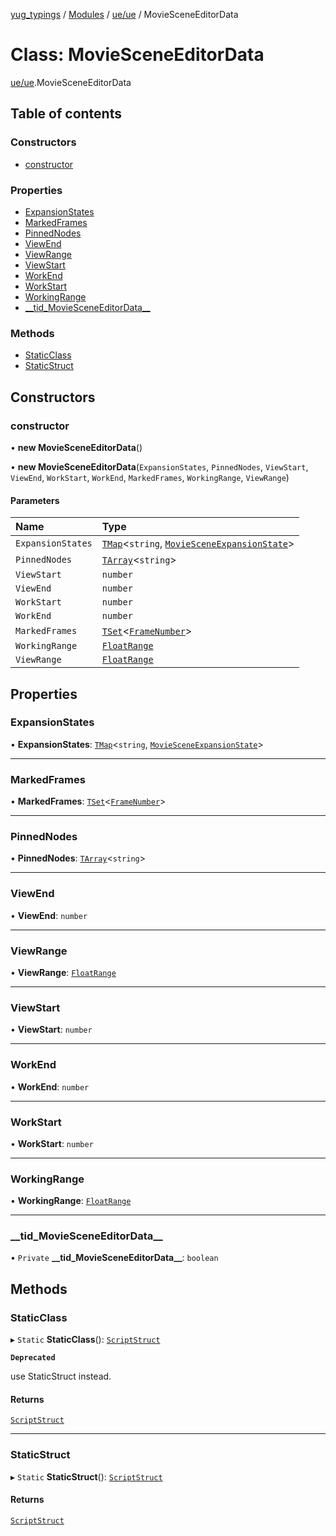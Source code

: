 [yug_typings](../README.md) / [Modules](../modules.md) / [ue/ue](../modules/ue_ue.md) / MovieSceneEditorData

# Class: MovieSceneEditorData

[ue/ue](../modules/ue_ue.md).MovieSceneEditorData

## Table of contents

### Constructors

- [constructor](ue_ue.MovieSceneEditorData.md#constructor)

### Properties

- [ExpansionStates](ue_ue.MovieSceneEditorData.md#expansionstates)
- [MarkedFrames](ue_ue.MovieSceneEditorData.md#markedframes)
- [PinnedNodes](ue_ue.MovieSceneEditorData.md#pinnednodes)
- [ViewEnd](ue_ue.MovieSceneEditorData.md#viewend)
- [ViewRange](ue_ue.MovieSceneEditorData.md#viewrange)
- [ViewStart](ue_ue.MovieSceneEditorData.md#viewstart)
- [WorkEnd](ue_ue.MovieSceneEditorData.md#workend)
- [WorkStart](ue_ue.MovieSceneEditorData.md#workstart)
- [WorkingRange](ue_ue.MovieSceneEditorData.md#workingrange)
- [\_\_tid\_MovieSceneEditorData\_\_](ue_ue.MovieSceneEditorData.md#__tid_moviesceneeditordata__)

### Methods

- [StaticClass](ue_ue.MovieSceneEditorData.md#staticclass)
- [StaticStruct](ue_ue.MovieSceneEditorData.md#staticstruct)

## Constructors

### constructor

• **new MovieSceneEditorData**()

• **new MovieSceneEditorData**(`ExpansionStates`, `PinnedNodes`, `ViewStart`, `ViewEnd`, `WorkStart`, `WorkEnd`, `MarkedFrames`, `WorkingRange`, `ViewRange`)

#### Parameters

| Name | Type |
| :------ | :------ |
| `ExpansionStates` | [`TMap`](../interfaces/ue_puerts.TMap.md)<`string`, [`MovieSceneExpansionState`](ue_ue.MovieSceneExpansionState.md)\> |
| `PinnedNodes` | [`TArray`](../interfaces/ue_puerts.TArray.md)<`string`\> |
| `ViewStart` | `number` |
| `ViewEnd` | `number` |
| `WorkStart` | `number` |
| `WorkEnd` | `number` |
| `MarkedFrames` | [`TSet`](../interfaces/ue_puerts.TSet.md)<[`FrameNumber`](ue_ue.FrameNumber.md)\> |
| `WorkingRange` | [`FloatRange`](ue_ue.FloatRange.md) |
| `ViewRange` | [`FloatRange`](ue_ue.FloatRange.md) |

## Properties

### ExpansionStates

• **ExpansionStates**: [`TMap`](../interfaces/ue_puerts.TMap.md)<`string`, [`MovieSceneExpansionState`](ue_ue.MovieSceneExpansionState.md)\>

___

### MarkedFrames

• **MarkedFrames**: [`TSet`](../interfaces/ue_puerts.TSet.md)<[`FrameNumber`](ue_ue.FrameNumber.md)\>

___

### PinnedNodes

• **PinnedNodes**: [`TArray`](../interfaces/ue_puerts.TArray.md)<`string`\>

___

### ViewEnd

• **ViewEnd**: `number`

___

### ViewRange

• **ViewRange**: [`FloatRange`](ue_ue.FloatRange.md)

___

### ViewStart

• **ViewStart**: `number`

___

### WorkEnd

• **WorkEnd**: `number`

___

### WorkStart

• **WorkStart**: `number`

___

### WorkingRange

• **WorkingRange**: [`FloatRange`](ue_ue.FloatRange.md)

___

### \_\_tid\_MovieSceneEditorData\_\_

• `Private` **\_\_tid\_MovieSceneEditorData\_\_**: `boolean`

## Methods

### StaticClass

▸ `Static` **StaticClass**(): [`ScriptStruct`](ue_ue.ScriptStruct.md)

**`Deprecated`**

use StaticStruct instead.

#### Returns

[`ScriptStruct`](ue_ue.ScriptStruct.md)

___

### StaticStruct

▸ `Static` **StaticStruct**(): [`ScriptStruct`](ue_ue.ScriptStruct.md)

#### Returns

[`ScriptStruct`](ue_ue.ScriptStruct.md)
